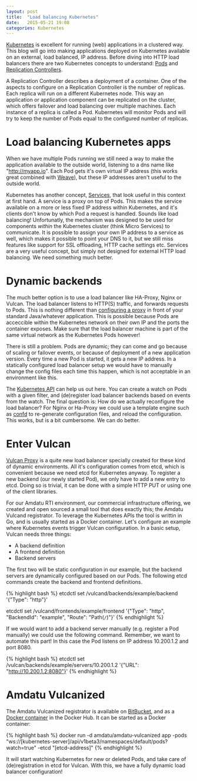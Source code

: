 ```yaml
---
layout: post
title:  "Load balancing Kubernetes"
date:   2015-05-21 19:08
categories: Kubernetes
---
```


[Kubernetes](http://kubernetes.io) is excellent for running (web) applications in a clustered way. This blog will go into making applications deployed on Kubernetes available on an external, load balanced, IP address. Before diving into HTTP load balancers there are two Kubernetes concepts to understand: [Pods](https://github.com/GoogleCloudPlatform/kubernetes/blob/master/docs/pods.md) and [Replication Controllers](https://github.com/GoogleCloudPlatform/kubernetes/blob/master/docs/replication-controller.md). 

A Replication Controller describes a deployment of a container. One of the aspects to configure on a Replication Controller is the number of replicas. Each replica will run on a different Kubernetes node. This way an application or application component can be replicated on the cluster, which offers failover and load balancing over multiple machines. Each instance of a replica is called a Pod. Kubernetes will monitor Pods and will try to keep the number of Pods equal to the configured number of replicas. 

Load balancing Kubernetes apps
==

When we have multiple Pods running we still need a way to make the application available to the outside world, listening to a dns name like "http://myapp.io". Each Pod gets it's own virtual IP address (this works great combined with [Weave](https://github.com/weaveworks/weave)), but these IP addresses aren't useful to the outside world. 

Kubernetes has another concept, [Services](https://github.com/GoogleCloudPlatform/kubernetes/blob/master/docs/services.md), that look useful in this context at first hand. A service is a proxy on top of Pods. This makes the service available on a more or less fixed IP address within Kubernetes, and it's clients don't know by which Pod a request is handled. Sounds like load balancing! Unfortunatly, the mechanism was designed to be used for components _within_ the Kubernetes cluster (think Micro Services) to communicate. It is possible to assign your own IP address to a service as well, which makes it possible to point your DNS to it, but we still miss features like support for SSL offloading, HTTP cache settings etc. Services are a very useful concept, but simply not designed for external HTTP load balancing. We need something much better.


Dynamic backends
==

The much better option is to use a load balancer like HA-Proxy, Nginx or Vulcan. The load balancer listens to HTTP(S) traffic, and forwards requests to Pods. This is nothing different than [configuring a proxy](http://nginx.com/resources/admin-guide/reverse-proxy/) in front of your standard Java/whatever application. This is possible because Pods are acceccible within the Kubernetes network on their own IP and the ports the container exposes. Make sure that the load balancer machine is part of the same virtual network as the Kubernetes Pods however!

There is still a problem. Pods are dynamic; they can come and go because of scaling or failover events, or because of deployment of a new application version. Every time a new Pod is started, it gets a new IP address. In a statically configured load balancer setup we would have to manually change the config files each time this happen, which is not acceptable in an environment like this.

The [Kubernetes API](https://github.com/GoogleCloudPlatform/kubernetes/blob/master/docs/api.md) can help us out here. You can create a watch on Pods with a given filter, and (de)register load balancer backends based on events from the watch. The final question is: How do we actually reconfigure the load balancer? For Nginx or Ha-Proxy we could use a template engine such as [confd](https://github.com/kelseyhightower/confd) to re-generate configuration files, and reload the configuration. This works, but is a bit cumbersome. We can do better.

Enter Vulcan
==

[Vulcan Proxy](http://vulcanproxy.com/) is a quite new load balancer specially created for these kind of dynamic environments. All it's configuration comes from etcd, which is  convenient because we need etcd for Kubernetes anyway. To register a new backend (our newly started Pod), we only have to add a new entry to etcd. Doing so is trivial, it can be done with a simple HTTP PUT or using one of the client libraries. 

For our Amdatu RTI environment, our commercial infrastructure offering, we created and open sourced a small tool that does exactly this; the Amdatu Vulcand registrator. To leverage the Kubernetes APIs the tool is writtin in Go, and is usually started as a Docker container. Let's configure an example where Kubernetes events trigger Vulcan configuration. In a basic setup, Vulcan needs three things: 

* A backend definition
* A frontend definition
* Backend servers

The first two will be static configuration in our example, but the backend servers are dynamically configured based on our Pods. The following etcd commands create the backend and frontend definitions.

{% highlight bash %}
etcdctl set /vulcand/backends/example/backend '{"Type": "http"}'

etcdctl set /vulcand/frontends/example/frontend '{"Type": "http", "BackendId": "example", "Route": "Path(`/`)"}'
{% endhighlight %}

If we would want to add a backend server manually (e.g. register a Pod manually) we could use the following command. Remember, we want to automate this part! In this case the Pod listens on IP address 10.200.1.2 and port 8080.

{% highlight bash %}
etcdctl set /vulcan/backends/example/servers/10.200.1.2 '{"URL": "http://10.200.1.2:8080"}'
{% endhighlight %}

Amdatu Vulcanized
==

The Amdatu Vulcanized registrator is available on [BitBucket](https://bitbucket.org/amdatulabs/amdatu-vulcanized), and as a [Docker container](https://registry.hub.docker.com/u/amdatu/amdatu-vulcanized) in the Docker Hub. It can be started as a Docker container:

{% highlight bash %}
docker run -d amdatu/amdatu-vulcanized app -pods "ws://[kubernetes-server]/api/v1beta3/namespaces/default/pods?watch=true" -etcd "[etcd-address]"
{% endhighlight %}

It will start watching Kubernetes for new or deleted Pods, and take care of (de)registration in etcd for Vulcan. With this, we have a fully dynamic load balancer configuration!

